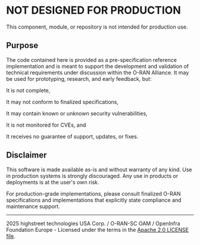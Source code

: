 # NOT DESIGNED FOR PRODUCTION

This component, module, or repository is not intended for production use.

## Purpose
The code contained here is provided as a pre-specification reference implementation and is meant to support the development and validation of technical requirements under discussion within the O-RAN Alliance. It may be used for prototyping, research, and early feedback, but:

It is not complete,

It may not conform to finalized specifications,

It may contain known or unknown security vulnerabilities,

It is not monitored for CVEs, and

It receives no guarantee of support, updates, or fixes.

## Disclaimer
This software is made available as-is and without warranty of any kind.
Use in production systems is strongly discouraged.
Any use in products or deployments is at the user's own risk.

For production-grade implementations, please consult finalized O-RAN specifications and implementations that explicitly state compliance and maintenance support.

---
2025 highstreet technologies USA Corp. / O-RAN-SC OAM / OpenInfra Foundation Europe - Licensed under the terms in the [Apache 2.0 LICENSE file](../LICENSES).
